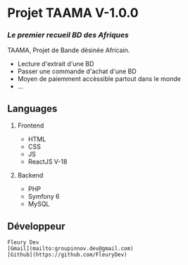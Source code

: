 # Projet TAAMA V-1.0.0

### *Le premier recueil BD des Afriques*

TAAMA, Projet de  Bande désinée Africain.

- Lecture d'extrait d'une BD
- Passer une commande d'achat d'une BD
- Moyen de paiemment accèssible partout dans le monde
- ...

## Languages

1. Frontend
    - HTML
    - CSS
    - JS
    - ReactJS V-18

2. Backend
    - PHP
    - Symfony 6
    - MySQL

## Développeur

    Fleury Dev 
    [Gmail](mailto:groupinnov.dev@gmail.com)
    [Github](https://github.com/FleuryDev) 
